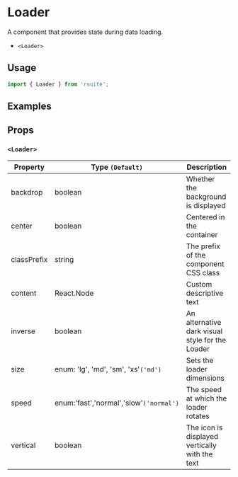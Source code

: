 # Loader

A component that provides state during data loading.

* `<Loader>`

## Usage

```js
import { Loader } from 'rsuite';
```

## Examples

<!--{demo}-->

## Props

### `<Loader>`

| Property    | Type `(Default)`                        | Description                                     |
| ----------- | --------------------------------------- | ----------------------------------------------- |
| backdrop    | boolean                                 | Whether the background is displayed             |
| center      | boolean                                 | Centered in the container                       |
| classPrefix | string                                  | The prefix of the component CSS class           |
| content     | React.Node                              | Custom descriptive text                         |
| inverse     | boolean                                 | An alternative dark visual style for the Loader |
| size        | enum: 'lg', 'md', 'sm', 'xs'`('md')`    | Sets the loader dimensions                      |
| speed       | enum:'fast','normal','slow'`('normal')` | The speed at which the loader rotates           |
| vertical    | boolean                                 | The icon is displayed vertically with the text  |
